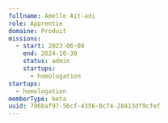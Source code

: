 ```yaml
---
fullname: Amelle Ait-adi
role: Apprentie
domaine: Produit
missions:
  - start: 2023-06-08
    end: 2024-10-30
    status: admin
    startups:
      - homologation
startups:
  - homologation
memberType: beta
uuid: 796baf97-56cf-4356-8c74-28413df9cfef
---
```

